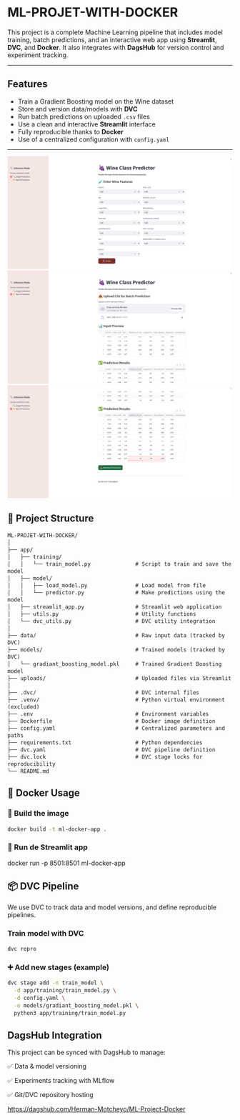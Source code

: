 # ML-PROJET-WITH-DOCKER

This project is a complete Machine Learning pipeline that includes model training, batch predictions, and an interactive web app using **Streamlit**, **DVC**, and **Docker**. It also integrates with **DagsHub** for version control and experiment tracking.

---

## Features

- Train a Gradient Boosting model on the Wine dataset
- Store and version data/models with **DVC**
- Run batch predictions on uploaded `.csv` files
- Use a clean and interactive **Streamlit** interface
- Fully reproducible thanks to **Docker**
- Use of a centralized configuration with `config.yaml`

---
![alt text](img/one.png)![alt text](img/two.png) ![alt text](img/three.png)
## 📁 Project Structure

```text
ML-PROJET-WITH-DOCKER/
│
├── app/
│   ├── training/
│   │   └── train_model.py              # Script to train and save the model
│   ├── model/
│   │   ├── load_model.py               # Load model from file
│   │   └── predictor.py                # Make predictions using the model
│   ├── streamlit_app.py                # Streamlit web application
│   ├── utils.py                        # Utility functions
│   └── dvc_utils.py                    # DVC utility integration
│
├── data/                               # Raw input data (tracked by DVC)
├── models/                             # Trained models (tracked by DVC)
│   └── gradiant_boosting_model.pkl     # Trained Gradient Boosting model
├── uploads/                            # Uploaded files via Streamlit
│
├── .dvc/                               # DVC internal files
├── .venv/                              # Python virtual environment (excluded)
├── .env                                # Environment variables
├── Dockerfile                          # Docker image definition
├── config.yaml                         # Centralized parameters and paths
├── requirements.txt                    # Python dependencies
├── dvc.yaml                            # DVC pipeline definition
├── dvc.lock                            # DVC stage locks for reproducibility
└── README.md                        
```
## 🐳 Docker Usage

### 🔧 Build the image

```bash
docker build -t ml-docker-app .
```
### 🔧 Run de Streamlit app
docker run -p 8501:8501 ml-docker-app


## 📦 DVC Pipeline
We use DVC to track data and model versions, and define reproducible pipelines.


### Train model with DVC

```bash
dvc repro
```
### ➕ Add new stages (example)

```bash
dvc stage add -n train_model \
  -d app/training/train_model.py \
  -d config.yaml \
  -o models/gradiant_boosting_model.pkl \
  python3 app/training/train_model.py

```
## DagsHub Integration
This project can be synced with DagsHub to manage:

✅ Data & model versioning

✅ Experiments tracking with MLflow

✅ Git/DVC repository hosting

https://dagshub.com/Herman-Motcheyo/ML-Project-Docker

